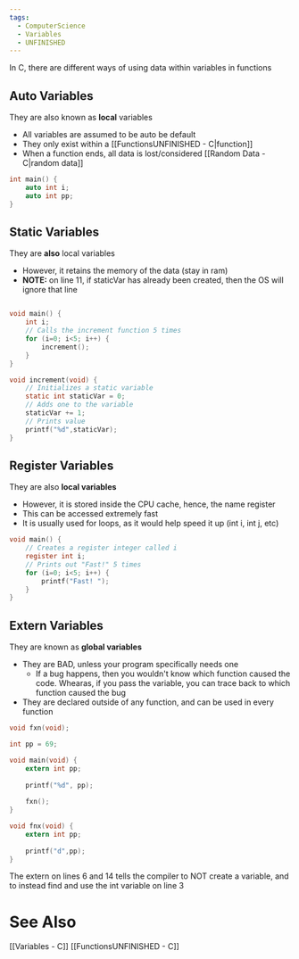 ```yaml
---
tags:
  - ComputerScience
  - Variables
  - UNFINISHED
---
```

In C, there are different ways of using data within variables in functions

## Auto Variables
They are also known as **local** variables
- All variables are assumed to be auto be default
- They only exist within a [[FunctionsUNFINISHED - C|function]]
- When a function ends, all data is lost/considered [[Random Data - C|random data]]
```c showlinenumbers
int main() {
	auto int i;
	auto int pp;
}
```

## Static Variables
They are **also** local variables
- However, it retains the memory of the data (stay in ram)
- **NOTE:** on line 11, if staticVar has already been created, then the OS will ignore that line
```c showlinenumbers {11}

void main() {
	int i;
	// Calls the increment function 5 times
	for (i=0; i<5; i++) {
		increment();
	}
}

void increment(void) {
	// Initializes a static variable
	static int staticVar = 0;
	// Adds one to the variable
	staticVar += 1;
	// Prints value
	printf("%d",staticVar);
}
```

## Register Variables
They are also **local variables**
- However, it is stored inside the CPU cache, hence, the name register
- This can be accessed extremely fast
- It is usually used for loops, as it would help speed it up (int i, int j, etc)
```c showlinenumbers
void main() {
	// Creates a register integer called i
	register int i;
	// Prints out "Fast!" 5 times
	for (i=0; i<5; i++) {
		printf("Fast! ");
	}
}
```

## Extern Variables
They are known as **global variables**
- They are BAD, unless your program specifically needs one
	- If a bug happens, then you wouldn't know which function caused the code. Whearas, if you pass the variable, you can trace back to which function caused the bug
- They are declared outside of any function, and can be used in every function
```c showlinenumbers {3,6,14}
void fxn(void);

int pp = 69;

void main(void) {
	extern int pp;
	
	printf("%d", pp);
	
	fxn();
}

void fnx(void) {
	extern int pp;
	
	printf("d",pp);
}
```
The extern on lines 6 and 14 tells the compiler to NOT create a variable, and to instead find and use the int variable on line 3

# See Also
[[Variables - C]]
[[FunctionsUNFINISHED - C]]